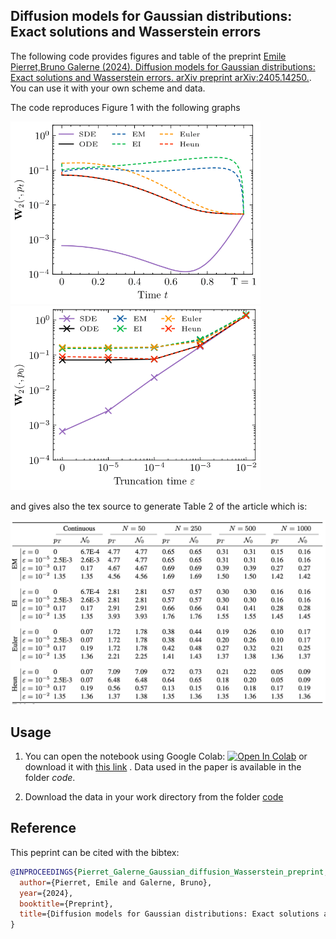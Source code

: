 ## Diffusion models for Gaussian distributions: Exact solutions and Wasserstein errors

The following code provides figures and table of the preprint  [Emile Pierret,Bruno Galerne (2024). Diffusion models for Gaussian distributions: Exact solutions and Wasserstein errors. arXiv preprint arXiv:2405.14250.](https://arxiv.org/abs/2405.14250). You can use it with your own scheme and data.

The code reproduces Figure 1 with the following graphs

<img src="Figures_readme/discretization_cifar10-1.png" width="400"/> <img src="Figures_readme/eps_cifar10-1.png" width="400"/>

and gives also the tex source to generate Table 2 of the article which is:

<img src="Figures_readme/table.png" width="800"/>

## Usage

1. You can open the notebook using Google Colab:  [![Open In Colab](https://colab.research.google.com/assets/colab-badge.svg)](https://colab.research.google.com/github/emilePi/Diffusion-models-for-Gaussian-distributions-Exact-solutions-and-Wasserstein-errors/blob/main/code/Gaussian_diffusion_W2.ipynb) or download it with [this link](https://github.com/emilePi/Diffusion-models-for-Gaussian-distributions-Exact-solutions-and-Wasserstein-errors/tree/main/code/Gaussian_diffusion_W2.ipynb) . Data used in the paper is available in the folder *code*.

2. Download the data in your work directory from the folder [code](https://github.com/emilePi/Diffusion-models-for-Gaussian-distributions-Exact-solutions-and-Wasserstein-errors/tree/main/code)



## Reference
This peprint can be cited with the bibtex:
```bib
@INPROCEEDINGS{Pierret_Galerne_Gaussian_diffusion_Wasserstein_preprint,
  author={Pierret, Emile and Galerne, Bruno},
  year={2024},
  booktitle={Preprint}, 
  title={Diffusion models for Gaussian distributions: Exact solutions and Wasserstein errors}, 
}
```




